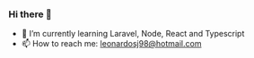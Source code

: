 ### Hi there 👋

- 🌱 I’m currently learning Laravel, Node, React and Typescript
- 📫 How to reach me: leonardosj98@hotmail.com

